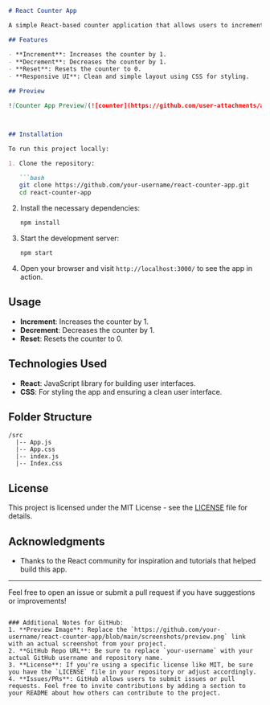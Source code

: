 ```markdown
# React Counter App

A simple React-based counter application that allows users to increment, decrement, and reset a counter value. This project demonstrates basic React concepts such as state management with the `useState` hook and handling user interactions with buttons.

## Features

- **Increment**: Increases the counter by 1.
- **Decrement**: Decreases the counter by 1.
- **Reset**: Resets the counter to 0.
- **Responsive UI**: Clean and simple layout using CSS for styling.

## Preview

![Counter App Preview](![counter](https://github.com/user-attachments/assets/ab2f411b-7e60-470d-8798-31804b3d9eec))



## Installation

To run this project locally:

1. Clone the repository:

   ```bash
   git clone https://github.com/your-username/react-counter-app.git
   cd react-counter-app
   ```

2. Install the necessary dependencies:

   ```bash
   npm install
   ```

3. Start the development server:

   ```bash
   npm start
   ```

4. Open your browser and visit `http://localhost:3000/` to see the app in action.

## Usage

- **Increment**: Increases the counter by 1.
- **Decrement**: Decreases the counter by 1.
- **Reset**: Resets the counter to 0.

## Technologies Used

- **React**: JavaScript library for building user interfaces.
- **CSS**: For styling the app and ensuring a clean user interface.

## Folder Structure

```
/src
  |-- App.js        
  |-- App.css       
  |-- index.js 
  |-- Index.css
```

## License

This project is licensed under the MIT License - see the [LICENSE](LICENSE) file for details.

## Acknowledgments

- Thanks to the React community for inspiration and tutorials that helped build this app.

---

Feel free to open an issue or submit a pull request if you have suggestions or improvements!
```

### Additional Notes for GitHub:
1. **Preview Image**: Replace the `https://github.com/your-username/react-counter-app/blob/main/screenshots/preview.png` link with an actual screenshot from your project.
2. **GitHub Repo URL**: Be sure to replace `your-username` with your actual GitHub username and repository name.
3. **License**: If you're using a specific license like MIT, be sure you have the `LICENSE` file in your repository or adjust accordingly.
4. **Issues/PRs**: GitHub allows users to submit issues or pull requests. Feel free to invite contributions by adding a section to your README about how others can contribute to the project.
